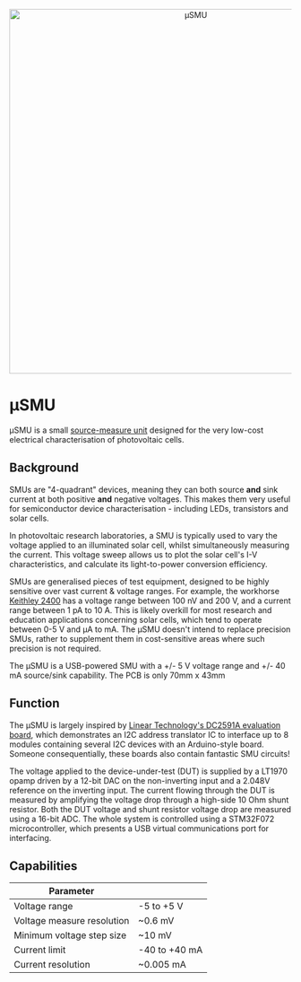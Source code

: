 
<p align="center">
  <img src="https://github.com/joeltroughton/uSMU/raw/main/Hardware/Version%205/uSMU_v05.png" width="650" title="μSMU">
</p>

# μSMU

μSMU is a small [source-measure unit](https://en.wikipedia.org/wiki/Source_measure_unit) designed for the very low-cost electrical characterisation of photovoltaic cells.

## Background

SMUs are "4-quadrant" devices, meaning they can both source **and** sink current at both positive **and** negative voltages. This makes them very useful for semiconductor device characterisation - including LEDs, transistors and solar cells.

In photovoltaic research laboratories, a SMU is typically used to vary the voltage applied to an illuminated solar cell, whilst simultaneously measuring the current. This voltage sweep allows us to plot the solar cell's I-V characteristics, and calculate its light-to-power conversion efficiency.

SMUs are generalised pieces of test equipment, designed to be highly sensitive over vast current & voltage ranges. For example, the workhorse [Keithley 2400](https://uk.tek.com/keithley-source-measure-units/keithley-smu-2400-series-sourcemeter) has a voltage range between 100 nV and 200 V, and a current range between 1 pA to 10 A. This is likely overkill for most research and education applications concerning solar cells, which tend to operate between 0-5 V and μA to mA. The μSMU doesn't intend to replace precision SMUs, rather to supplement them in cost-sensitive areas where such precision is not required.

The μSMU is a USB-powered SMU with a +/- 5 V voltage range and +/- 40 mA source/sink capability. The PCB is only 70mm x 43mm



## Function
The μSMU is largely inspired by [Linear Technology's DC2591A evaluation board](https://www.analog.com/media/en/dsp-documentation/evaluation-kit-manuals/855-DC2591A_REV01_DEMO_MANUAL.PDF), which demonstrates an I2C address translator IC to interface up to 8 modules containing several I2C devices with an Arduino-style board. Someone consequentially, these boards also contain fantastic SMU circuits! 

The voltage applied to the device-under-test (DUT) is supplied by a LT1970 opamp driven by a 12-bit DAC on the non-inverting input and a 2.048V reference on the inverting input. The current flowing through the DUT is measured by amplifying the voltage drop through a high-side 10 Ohm shunt resistor. Both the DUT voltage and shunt resistor voltage drop are measured using a 16-bit ADC. The whole system is controlled using a STM32F072 microcontroller, which presents a USB virtual communications port for interfacing.



## Capabilities 

| Parameter                  |               |
| -------------------------- | ------------- |
| Voltage range              | -5 to +5 V    |
| Voltage measure resolution | ~0.6 mV       |
| Minimum voltage step size  | ~10 mV        |
| Current limit              | -40 to +40 mA |
| Current resolution         | ~0.005 mA     |

